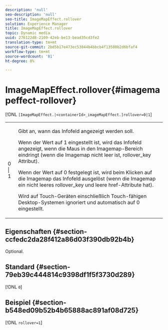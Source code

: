 ```yaml
---
description: 'null'
seo-description: 'null'
seo-title: ImageMapEffect.rollover
solution: Experience Manager
title: ImageMapEffect.rollover
topic: Dynamic media
uuid: 276122d8-2109-42eb-be13-bead35cd3fe2
translation-type: tm+mt
source-git-commit: 2bd5b17e473ec53844b4bbcb4f13580b2d6bfaf4
workflow-type: tm+mt
source-wordcount: '81'
ht-degree: 8%

---
```



# ImageMapEffect.rollover{#imagemapeffect-rollover}

[!DNL `[ImageMapEffect.|<containerId>_imageMapEffect.]rollover=0|1`]

<table id="table_2671D63442B54F659C32C4A3CC61DD7C"> 
 <tbody> 
  <tr> 
   <td colname="col1"> <p><span class="codeph"> 0 | 1</span> </p> </td> 
   <td colname="col2"> <p>Gibt an, wann das Infofeld angezeigt werden soll. </p> <p>Wenn der Wert auf <span class="codeph"> 1</span> eingestellt ist, wird das Infofeld angezeigt, wenn die Maus in den Imagemap-Bereich eindringt (wenn die Imagemap nicht leer ist, <span class="codeph"> rollover_key</span> Attribut). </p> <p>Wenn der Wert auf <span class="codeph"> 0</span> festgelegt ist, wird beim Klicken auf die Imagemap das Infofeld ausgelöst (wenn die Imagemap ein nicht leeres <span class="codeph"> rollover_key</span> und leere <span class="codeph"> href</span>-Attribute hat). </p> <p> Wird auf Touch-Geräten einschließlich Touch-fähigen Desktop-Systemen ignoriert und automatisch auf <span class="codeph"> 0</span> eingestellt. </p> </td> 
  </tr> 
 </tbody> 
</table>

## Eigenschaften {#section-ccfedc2da28f412a86d03f390db92b4b}

Optional.

## Standard {#section-79eb39c444814c9398df1f5f3730d289}

[!DNL `0`]

## Beispiel {#section-b548ed09b52b4b65888ac891af08d725}

[!DNL `rollover=1`]
